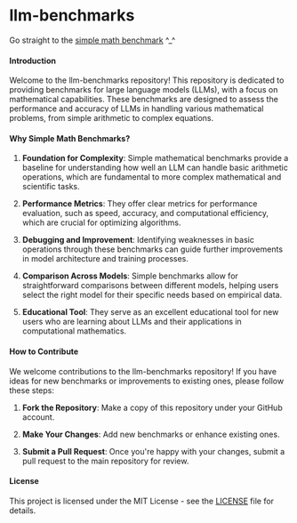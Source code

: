 # llm-benchmarks 

Go straight to the [simple math benchmark](https://github.com/fabriziosalmi/llm-benchmarks/tree/main/math) ^_^


#### Introduction

Welcome to the llm-benchmarks repository! This repository is dedicated to providing benchmarks for large language models (LLMs), with a focus on mathematical capabilities. These benchmarks are designed to assess the performance and accuracy of LLMs in handling various mathematical problems, from simple arithmetic to complex equations.

#### Why Simple Math Benchmarks?

1. **Foundation for Complexity**: Simple mathematical benchmarks provide a baseline for understanding how well an LLM can handle basic arithmetic operations, which are fundamental to more complex mathematical and scientific tasks.

2. **Performance Metrics**: They offer clear metrics for performance evaluation, such as speed, accuracy, and computational efficiency, which are crucial for optimizing algorithms.

3. **Debugging and Improvement**: Identifying weaknesses in basic operations through these benchmarks can guide further improvements in model architecture and training processes.

4. **Comparison Across Models**: Simple benchmarks allow for straightforward comparisons between different models, helping users select the right model for their specific needs based on empirical data.

5. **Educational Tool**: They serve as an excellent educational tool for new users who are learning about LLMs and their applications in computational mathematics.

#### How to Contribute

We welcome contributions to the llm-benchmarks repository! If you have ideas for new benchmarks or improvements to existing ones, please follow these steps:

1. **Fork the Repository**: Make a copy of this repository under your GitHub account.

2. **Make Your Changes**: Add new benchmarks or enhance existing ones.

3. **Submit a Pull Request**: Once you're happy with your changes, submit a pull request to the main repository for review.

#### License

This project is licensed under the MIT License - see the [LICENSE](LICENSE) file for details.
